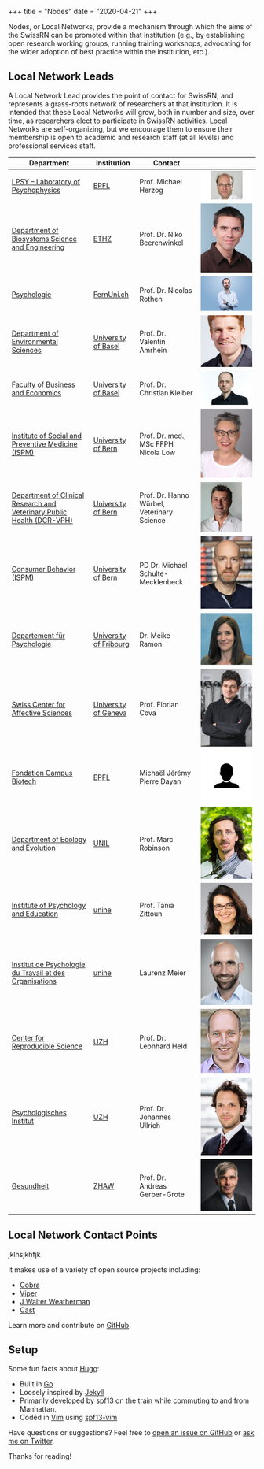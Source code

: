 +++
title = "Nodes"
date = "2020-04-21"
+++


Nodes, or Local Networks, provide a mechanism through which the aims of the SwissRN can be promoted within that institution (e.g., by establishing open research working groups, running training workshops, advocating for the wider adoption of best practice within the institution, etc.).



## Local Network Leads
A Local Network Lead provides the point of contact for SwissRN, and represents a grass-roots network of researchers at that institution. It is intended that these Local Networks will grow, both in number and size, over time, as researchers elect to participate in SwissRN activities. Local Networks are self-organizing, but we encourage them to ensure their membership is open to academic and research staff (at all levels) and professional services staff.

Department | Institution|   Contact   |  |
--------------|---|-------------|---|
[LPSY – Laboratory of Psychophysics](https://www.epfl.ch/labs/lpsy/team/herzog/)|[EPFL](https://www.epfl.ch/en/)| Prof. Michael Herzog | ![alt text](./../img/pic_herzog_new.jpg "Logo Title Text 1")  |
[Department of Biosystems Science and Engineering](https://bsse.ethz.ch/department/people/detail-person.MTQ5NDE3.TGlzdC8yNjY5LDEwNjI4NTM0MDk=.html/)| [ETHZ](https://ethz.ch/en.html)|Prof. Dr. Niko Beerenwinkel | ![alt text](./../img/pic_beerenwinkel.jpg "Logo Title Text 1")  |
[Psychologie](https://fernuni.ch/forschung/forschung-fakultaeten/psychologie/forschungsgruppe-nicolas-rothen/nicolas-rothen/)| [FernUni.ch](https://fernuni.ch)| Prof. Dr. Nicolas Rothen | ![alt text](./../img/pic_rothen.jpg "Logo Title Text 1")  |
[Department of Environmental Sciences](https://duw.unibas.ch/en/persons/valentin-amrhein-2310/)| [University of Basel](https://duw.unibas.ch/en/home/)| Prof. Dr. Valentin Amrhein | ![alt text](./../img/pic_Valentin_Amrhein.jpeg "Logo Title Text 1")  |
[Faculty of Business and Economics](https://wwz.unibas.ch/en/kleiber/)| [University of Basel](https://duw.unibas.ch/en/home/)|Prof. Dr. Christian Kleiber | ![alt text](./../img/pic_ChristianKleiber.jpg "Logo Title Text 1")  |
[Institute of Social and Preventive Medicine (ISPM)](https://www.ispm.unibe.ch/about_us/staff/low_nicola/index_eng.html)| [University of Bern](https://www.unibe.ch/index_eng.html)|Prof. Dr. med., MSc FFPH Nicola Low | ![alt text](./../img/pic_LowNicola.jpg "Logo Title Text 1")  |
[Department of Clinical Research and Veterinary Public Health (DCR-VPH)](https://www.dcr-vph.unibe.ch/ueber_uns/personen/prof_dr_wuerbel_hanno/index_ger.html)| [University of Bern](https://www.unibe.ch/index_eng.html)| Prof. Dr. Hanno Würbel, Veterinary Science |![alt text](./../img/pic_HannoWuerbel.jpg)  |
[Consumer Behavior (ISPM)](https://www.consumer.imu.unibe.ch/ueber_uns/team/pd_dr_schulte_mecklenbeck_michael/index_ger.html)| [University of Bern](https://www.unibe.ch/index_eng.html)|PD Dr. Michael Schulte-Mecklenbeck | ![alt text](./../img/pic_Schulte-Mecklenbeck.jpg "Logo Title Text 1")  |
[Departement für Psychologie ](https://www3.unifr.ch/psycho/de/departement/mitarbeitende/dept/people/185474/78b81)| [University of Fribourg](https://www.unifr.ch/home/en.html)|Dr. Meike Ramon | ![alt text](./../img/pic_meikeramon.jpg "Logo Title Text 1")  |
[Swiss Center for Affective Sciences ](https://www.unige.ch/cisa/members/cova-florian/)| [University of Geneva](https://www.unige.ch/cisa/members/cova-florian/)|Prof. Florian Cova | ![alt text](./../img/pic_floriancova.jpg "Logo Title Text 1")  |
[Fondation Campus Biotech ](https://people.epfl.ch/michael.dayan)| [EPFL](https://www.epfl.ch/en/)|Michaël Jérémy Pierre Dayan | ![alt text](./../img/pic_michaeldayan.svg "Logo Title Text 1")  |
[Department of Ecology and Evolution ](https://www.unil.ch/dee/en/home/menuinst/people/group-leaders/prof-marc-robinson-rechavi.html)| [UNIL](https://www.unil.ch/index.html)| Prof. Marc Robinson | ![alt text](./../img/pic_marcrobinson.jpg "Logo Title Text 1")  |
[Institute of Psychology and Education](https://www.unine.ch/tania.zittoun/home.html)| [unine](https://www.unine.ch/unine/home.html)| Prof. Tania Zittoun |![alt text](./../img/pic_taniazittoun.jpg)  |
[Institut de Psychologie du Travail et des Organisations](https://www.unine.ch/ipto/home/collaborateurstrices/laurenzmeier.html)| [unine](https://www.unine.ch/unine/home.html) | Laurenz Meier |![alt text](./../img/pic_LaurenzMeier.png)  |
[Center for Reproducible Science](https://www.ebpi.uzh.ch/en/aboutus/departments/biostatistics/teambiostats/held.html)| [UZH](https://www.uzh.ch/en.html) | Prof. Dr. Leonhard Held |![alt text](./../img/pic_held_leonhard.jpg)  |
[Psychologisches Institut](https://www.psychologie.uzh.ch/de/bereiche/sob/sozpsy/Team1/jullrich.html)| [UZH](https://www.uzh.ch/en.html) | Prof. Dr. Johannes Ullrich |![alt text](./../img/pic_johannesullrich.jpg)  |
[Gesundheit](https://www.zhaw.ch/de/ueber-uns/person/gerd/)| [ZHAW](https://www.zhaw.ch/de/hochschule/) |Prof. Dr. Andreas Gerber-Grote |![alt text](./../img/pic_andreasGerber-grote.jpg)  |







## Local Network Contact Points
jklhsjkhfjk

It makes use of a variety of open source projects including:

* [Cobra](https://github.com/spf13/cobra)
* [Viper](https://github.com/spf13/viper)
* [J Walter Weatherman](https://github.com/spf13/jWalterWeatherman)
* [Cast](https://github.com/spf13/cast)

Learn more and contribute on [GitHub](https://github.com/spf13).

## Setup

Some fun facts about [Hugo](http://gohugo.io/):

* Built in [Go](http://golang.org/)
* Loosely inspired by [Jekyll](http://jekyllrb.com/)
* Primarily developed by [spf13](http://spf13.com/) on the train while commuting to and from Manhattan.
* Coded in [Vim](http://vim.org) using [spf13-vim](http://vim.spf13.com/)

Have questions or suggestions? Feel free to [open an issue on GitHub](https://github.com/spf13/hugo/issues/new) or [ask me on Twitter](https://twitter.com/spf13).

Thanks for reading!
